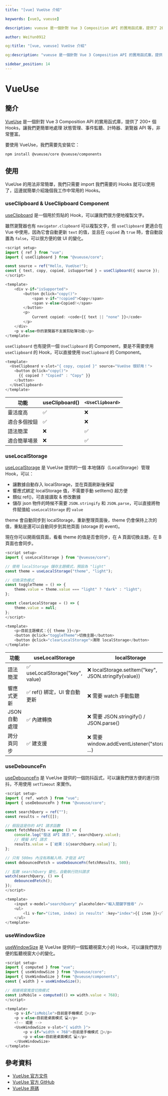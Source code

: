 ```yaml
---
title: "[vue] VueUse 介紹"

keywords: [vue3, vueuse]

description: vueuse 是一個針對 Vue 3 Composition API 的實用函式庫，提供了 200+ 個 Hooks，讓我們更簡單地處理 狀態管理、事件監聽、計時器、瀏覽器 API 等，非常豐富。

author: WeiYun0912

og:title: "[vue, vueuse] VueUse 介紹"

og:description: "vueuse 是一個針對 Vue 3 Composition API 的實用函式庫，提供了 200+ 個 Hooks，讓我們更簡單地處理 狀態管理、事件監聽、計時器、瀏覽器 API 等，非常豐富。"

sidebar_position: 14
---
```


# VueUse

## 簡介

[VueUse](https://vueuse.org/guide/) 是一個針對 Vue 3 Composition API 的實用函式庫，提供了 200+ 個 Hooks，讓我們更簡單地處理 狀態管理、事件監聽、計時器、瀏覽器 API 等，非常豐富。

要使用 VueUse，我們需要先安裝它：

```bash
npm install @vueuse/core @vueuse/components
```

## 使用

VueUse 的用法非常簡單，我們只需要 import 我們需要的 Hooks 就可以使用了，這邊就簡單介紹幾個我工作中常用的 Hooks。

### useClipboard & UseClipboard Component

[useClipboard](https://vueuse.org/core/useClipboard/) 是一個用於剪貼的 Hook，可以讓我們很方便地複製文字。

雖然瀏覽器也有 `navigator.clipboard` 可以複製文字，但 `useClipboard` 更適合在 Vue 中使用，因為它會自動更新 `text` 的值，並且在 `copied` 為 `true` 時，會自動設置為 `false`，可以很方便的做 UI 的變化。

```javascript
<script setup>
import { ref } from "vue";
import { useClipboard } from "@vueuse/core";

const source = ref("Hello, VueUse!");
const { text, copy, copied, isSupported } = useClipboard({ source });
</script>

<template>
    <div v-if="isSupported">
        <button @click="copy()">
            <span v-if="!copied">Copy</span>
            <span v-else>Copied!</span>
        </button>
        <p>
            Current copied: <code>{{ text || "none" }}</code>
        </p>
    </div>
    <p v-else>你的瀏覽器不支援剪貼簿功能</p>
</template>
```

`useClipboard` 也有提供一個 `UseClipboard` 的 Component，要是不需要使用 `useClipboard` 的 Hook，可以直接使用 `UseClipboard` 的 Component。

```javascript
<template>
  <UseClipboard v-slot="{ copy, copied }" source="VueUse 很好用！">
    <button @click="copy()">
      {{ copied ? "Copied" : "Copy" }}
    </button>
  </UseClipboard>
</template>
```

| 功能         | useClipboard() | `<UseClipboard>` |
| ------------ | -------------- | ---------------- |
| 靈活度高     | ✅             | ❌               |
| 適合多個按鈕 | ✅             | ❌               |
| 語法簡潔     | ❌             | ✅               |
| 適合簡單場景 | ❌             | ✅               |

### useLocalStorage

[useLocalStorage](https://vueuse.org/core/useLocalStorage/) 是 VueUse 提供的一個 本地儲存（LocalStorage）管理 Hook，可以：

-   讓數據自動存入 localStorage，並在頁面刷新後保留
-   響應式綁定 localStorage 值，不需要手動 setItem() 超方便
-   類似 ref()，可直接讀取 & 修改數據
-   儲存 json 物件的時候不需要 `JSON.stringify` 和 `JSON.parse`，可以直接將物件賦值給 `useLocalStorage` 的 `value`

theme 會自動同步到 localStorage，重新整理頁面後，theme 仍會保持上次的值，重點是還可以自動同步到其他頁面 (storage 的 event)。

現在你可以開兩個頁面，看看 theme 的值是否會同步，在 A 頁面切換主題，在 B 頁面也會同步。

```javascript
<script setup>
import { useLocalStorage } from "@vueuse/core";

// 使用 localStorage 儲存主題模式，預設為 "light"
const theme = useLocalStorage("theme", "light");

// 切換深色模式
const toggleTheme = () => {
    theme.value = theme.value === "light" ? "dark" : "light";
};

const clearLocalStorage = () => {
    theme.value = null;
};
</script>

<template>
    <p>目前主題模式：{{ theme }}</p>
    <button @click="toggleTheme">切換主題</button>
    <button @click="clearLocalStorage">清除 localStorage</button>
</template>
```

| 功能          | useLocalStorage                  | localStorage                                          |
| ------------- | -------------------------------- | ----------------------------------------------------- |
| 語法簡潔      | ✅ useLocalStorage("key", value) | ❌ localStorage.setItem("key", JSON.stringify(value)) |
| 響應式更新    | ✅ ref() 綁定，UI 會自動更新     | ❌ 需要 watch 手動監聽                                |
| JSON 自動處理 | ✅ 內建轉換                      | ❌ 需要 JSON.stringify() / JSON.parse()               |
| 跨分頁同步    | ✅ 建支援                        | ❌ 需要 window.addEventListener("storage", ...)       |

### useDebounceFn

[useDebounceFn](https://vueuse.org/core/useDebounceFn/) 是 VueUse 提供的一個防抖函式，可以讓我們很方便的進行防抖，不用使用 `setTimeout` 來實作。

```javascript
<script setup>
import { ref, watch } from "vue";
import { useDebounceFn } from "@vueuse/core";

const searchQuery = ref("");
const results = ref([]);

// 假設這是你的 API 請求函數
const fetchResults = async () => {
    console.log("發送 API 請求:", searchQuery.value);
    // 模擬 API 請求
    results.value = [`結果：${searchQuery.value}`];
};

// 只有 500ms 內沒有再輸入時，才發送 API
const debouncedFetch = useDebounceFn(fetchResults, 500);

// 監聽 searchQuery 變化，自動執行防抖請求
watch(searchQuery, () => {
    debouncedFetch();
});
</script>

<template>
    <input v-model="searchQuery" placeholder="輸入關鍵字搜尋" />
    <ul>
        <li v-for="(item, index) in results" :key="index">{{ item }}</li>
    </ul>
</template>
```

### useWindowSize

[useWindowSize](https://vueuse.org/core/useWindowSize/) 是 VueUse 提供的一個監聽視窗大小的 Hook，可以讓我們很方便的監聽視窗大小的變化。

```javascript
<script setup>
import { computed } from "vue";
import { useWindowSize } from "@vueuse/core";
import { UseWindowSize } from "@vueuse/components";
const { width } = useWindowSize();

// 根據視窗寬度切換模式
const isMobile = computed(() => width.value < 768);
</script>

<template>
    <p v-if="isMobile">目前是手機模式 📱</p>
    <p v-else>目前是桌面模式 💻</p>
    <!-- 或是 -->
    <UseWindowSize v-slot="{ width }">
        <p v-if="width < 768">目前是手機模式 📱</p>
        <p v-else>目前是桌面模式 💻</p>
    </UseWindowSize>
</template>
```

## 參考資料

-   [VueUse 官方文件](https://vueuse.org/guide/)
-   [VueUse 官方 GitHub](https://github.com/vueuse/vueuse)
-   [VueUse 原碼](https://github.com/vueuse/vueuse/tree/main/packages/core)
